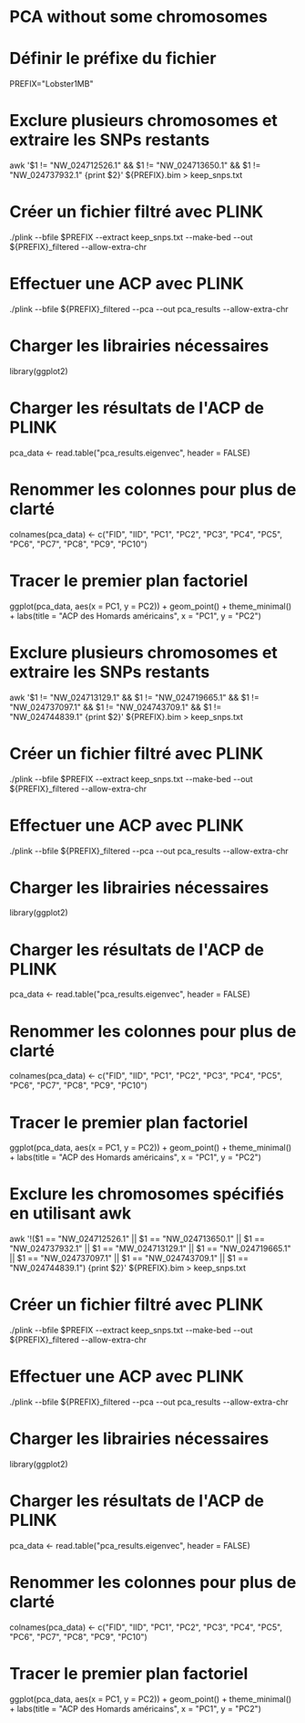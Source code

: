 # PCA without some chromosomes

# Définir le préfixe du fichier
PREFIX="Lobster1MB"

# Exclure plusieurs chromosomes et extraire les SNPs restants
awk '$1 != "NW_024712526.1" && $1 != "NW_024713650.1" && $1 != "NW_024737932.1" {print $2}' ${PREFIX}.bim > keep_snps.txt

# Créer un fichier filtré avec PLINK
./plink --bfile $PREFIX --extract keep_snps.txt --make-bed --out ${PREFIX}_filtered --allow-extra-chr

# Effectuer une ACP avec PLINK
./plink --bfile ${PREFIX}_filtered --pca --out pca_results --allow-extra-chr 

# Charger les librairies nécessaires
library(ggplot2)

# Charger les résultats de l'ACP de PLINK
pca_data <- read.table("pca_results.eigenvec", header = FALSE)

# Renommer les colonnes pour plus de clarté
colnames(pca_data) <- c("FID", "IID", "PC1", "PC2", "PC3", "PC4", "PC5", "PC6", "PC7", "PC8", "PC9", "PC10")

# Tracer le premier plan factoriel
ggplot(pca_data, aes(x = PC1, y = PC2)) +
  geom_point() +
  theme_minimal() +
  labs(title = "ACP des Homards américains", x = "PC1", y = "PC2")

# Exclure plusieurs chromosomes et extraire les SNPs restants
awk '$1 != "NW_024713129.1" && $1 != "NW_024719665.1" && $1 != "NW_024737097.1" && $1 != "NW_024743709.1" && $1 != "NW_024744839.1" {print $2}' ${PREFIX}.bim > keep_snps.txt

# Créer un fichier filtré avec PLINK
./plink --bfile $PREFIX --extract keep_snps.txt --make-bed --out ${PREFIX}_filtered --allow-extra-chr

# Effectuer une ACP avec PLINK
./plink --bfile ${PREFIX}_filtered --pca --out pca_results --allow-extra-chr 

# Charger les librairies nécessaires
library(ggplot2)

# Charger les résultats de l'ACP de PLINK
pca_data <- read.table("pca_results.eigenvec", header = FALSE)

# Renommer les colonnes pour plus de clarté
colnames(pca_data) <- c("FID", "IID", "PC1", "PC2", "PC3", "PC4", "PC5", "PC6", "PC7", "PC8", "PC9", "PC10")

# Tracer le premier plan factoriel
ggplot(pca_data, aes(x = PC1, y = PC2)) +
  geom_point() +
  theme_minimal() +
  labs(title = "ACP des Homards américains", x = "PC1", y = "PC2")

# Exclure les chromosomes spécifiés en utilisant awk
awk '!($1 == "NW_024712526.1" || $1 == "NW_024713650.1" || $1 == "NW_024737932.1" || $1 == "MW_024713129.1" || $1 == "NW_024719665.1" || $1 == "NW_024737097.1" || $1 == "NW_024743709.1" || $1 == "NW_024744839.1") {print $2}' ${PREFIX}.bim > keep_snps.txt

  # Créer un fichier filtré avec PLINK
./plink --bfile $PREFIX --extract keep_snps.txt --make-bed --out ${PREFIX}_filtered --allow-extra-chr

# Effectuer une ACP avec PLINK
./plink --bfile ${PREFIX}_filtered --pca --out pca_results --allow-extra-chr 

# Charger les librairies nécessaires
library(ggplot2)

# Charger les résultats de l'ACP de PLINK
pca_data <- read.table("pca_results.eigenvec", header = FALSE)

# Renommer les colonnes pour plus de clarté
colnames(pca_data) <- c("FID", "IID", "PC1", "PC2", "PC3", "PC4", "PC5", "PC6", "PC7", "PC8", "PC9", "PC10")

# Tracer le premier plan factoriel
ggplot(pca_data, aes(x = PC1, y = PC2)) +
  geom_point() +
  theme_minimal() +
  labs(title = "ACP des Homards américains", x = "PC1", y = "PC2")
